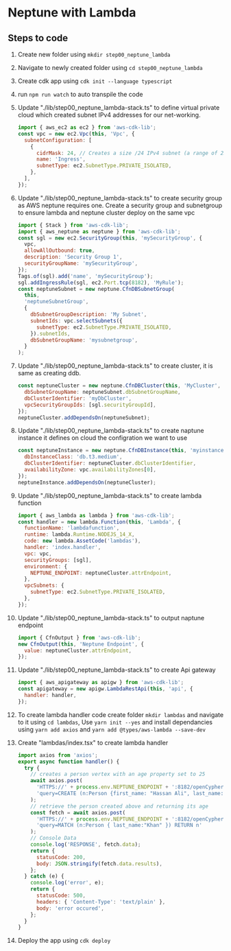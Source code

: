 # Neptune with Lambda

## Steps to code

1. Create new folder using `mkdir step00_neptune_lambda`
2. Navigate to newly created folder using `cd step00_neptune_lambda`
3. Create cdk app using `cdk init --language typescript`
4. run `npm run watch` to auto transpile the code
5. Update "./lib/step00_neptune_lambda-stack.ts" to define virtual private cloud which created subnet IPv4 addresses for our net-working.

   ```js
   import { aws_ec2 as ec2 } from 'aws-cdk-lib';
   const vpc = new ec2.Vpc(this, 'Vpc', {
     subnetConfiguration: [
       {
         cidrMask: 24, // Creates a size /24 IPv4 subnet (a range of 256 private IP addresses) in the VPC
         name: 'Ingress',
         subnetType: ec2.SubnetType.PRIVATE_ISOLATED,
       },
     ],
   });
   ```

6. Update "./lib/step00_neptune_lambda-stack.ts" to create security group as AWS neptune requires one. Create a security group and subnetgroup to ensure lambda and neptune cluster deploy on the same vpc

   ```js
   import { Stack } from 'aws-cdk-lib';
   import { aws_neptune as neptune } from 'aws-cdk-lib';
   const sgl = new ec2.SecurityGroup(this, 'mySecurityGroup', {
     vpc,
     allowAllOutbound: true,
     description: 'Security Group 1',
     securityGroupName: 'mySecurityGroup',
   });
   Tags.of(sgl).add('name', 'mySecurityGroup');
   sgl.addIngressRule(sgl, ec2.Port.tcp(8182), 'MyRule');
   const neptuneSubnet = new neptune.CfnDBSubnetGroup(
     this,
     'neptuneSubnetGroup',
     {
       dbSubnetGroupDescription: 'My Subnet',
       subnetIds: vpc.selectSubnets({
         subnetType: ec2.SubnetType.PRIVATE_ISOLATED,
       }).subnetIds,
       dbSubnetGroupName: 'mysubnetgroup',
     }
   );
   ```

7. Update "./lib/step00_neptune_lambda-stack.ts" to create cluster, it is same as creating ddb.

   ```js
   const neptuneCluster = new neptune.CfnDBCluster(this, 'MyCluster', {
     dbSubnetGroupName: neptuneSubnet.dbSubnetGroupName,
     dbClusterIdentifier: 'myDbCluster',
     vpcSecurityGroupIds: [sgl.securityGroupId],
   });
   neptuneCluster.addDependsOn(neptuneSubnet);
   ```

8. Update "./lib/step00_neptune_lambda-stack.ts" to create naptune instance it defines on cloud the configration we want to use

   ```js
   const neptuneInstance = new neptune.CfnDBInstance(this, 'myinstance', {
     dbInstanceClass: 'db.t3.medium',
     dbClusterIdentifier: neptuneCluster.dbClusterIdentifier,
     availabilityZone: vpc.availabilityZones[0],
   });
   neptuneInstance.addDependsOn(neptuneCluster);
   ```

9. Update "./lib/step00_neptune_lambda-stack.ts" to create lambda function

   ```js
   import { aws_lambda as lambda } from 'aws-cdk-lib';
   const handler = new lambda.Function(this, 'Lambda', {
     functionName: 'lambdafunction',
     runtime: lambda.Runtime.NODEJS_14_X,
     code: new lambda.AssetCode('lambdas'),
     handler: 'index.handler',
     vpc: vpc,
     securityGroups: [sgl],
     environment: {
       NEPTUNE_ENDPOINT: neptuneCluster.attrEndpoint,
     },
     vpcSubnets: {
       subnetType: ec2.SubnetType.PRIVATE_ISOLATED,
     },
   });
   ```

10. Update "./lib/step00_neptune_lambda-stack.ts" to output naptune endpoint

    ```js
    import { CfnOutput } from 'aws-cdk-lib';
    new CfnOutput(this, 'Neptune Endpoint', {
      value: neptuneCluster.attrEndpoint,
    });
    ```

11. Update "./lib/step00_neptune_lambda-stack.ts" to create Api gateway

    ```js
    import { aws_apigateway as apigw } from 'aws-cdk-lib';
    const apigateway = new apigw.LambdaRestApi(this, 'api', {
      handler: handler,
    });
    ```

12. To create lambda handler code create folder `mkdir lambdas` and navigate to it using `cd lambdas`, Use `yarn init --yes` and install dependancies using `yarn add axios` and `yarn add @types/aws-lambda --save-dev`

13. Create "lambdas/index.tsx" to create lambda handler

    ```js
    import axios from 'axios';
    export async function handler() {
      try {
        // creates a person vertex with an age property set to 25
        await axios.post(
          'HTTPS://' + process.env.NEPTUNE_ENDPOINT + ':8182/openCypher',
          'query=CREATE (n:Person {first_name: "Hassan Ali", last_name: "Khan", age: 25 })'
        );
        // retrieve the person created above and returning its age
        const fetch = await axios.post(
          'HTTPS://' + process.env.NEPTUNE_ENDPOINT + ':8182/openCypher',
          'query=MATCH (n:Person { last_name:"Khan" }) RETURN n'
        );
        // Console Data
        console.log('RESPONSE', fetch.data);
        return {
          statusCode: 200,
          body: JSON.stringify(fetch.data.results),
        };
      } catch (e) {
        console.log('error', e);
        return {
          statusCode: 500,
          headers: { 'Content-Type': 'text/plain' },
          body: 'error occured',
        };
      }
    }
    ```

14. Deploy the app using `cdk deploy`

